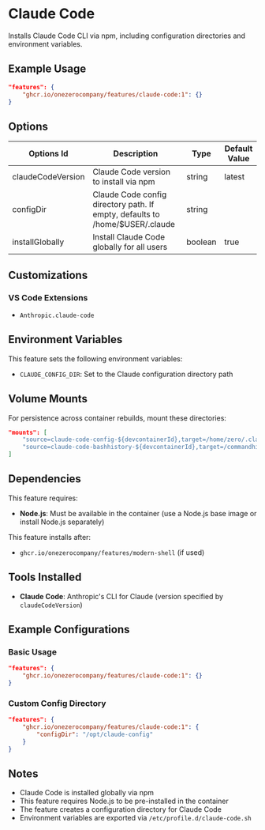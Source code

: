 # Claude Code

Installs Claude Code CLI via npm, including configuration directories and environment variables.

## Example Usage

```json
"features": {
    "ghcr.io/onezerocompany/features/claude-code:1": {}
}
```

## Options

| Options Id | Description | Type | Default Value |
|-----|-----|-----|-----|
| claudeCodeVersion | Claude Code version to install via npm | string | latest |
| configDir | Claude Code config directory path. If empty, defaults to /home/$USER/.claude | string | |
| installGlobally | Install Claude Code globally for all users | boolean | true |

## Customizations

### VS Code Extensions

- `Anthropic.claude-code`

## Environment Variables

This feature sets the following environment variables:

- `CLAUDE_CONFIG_DIR`: Set to the Claude configuration directory path

## Volume Mounts

For persistence across container rebuilds, mount these directories:

```json
"mounts": [
    "source=claude-code-config-${devcontainerId},target=/home/zero/.claude,type=volume",
    "source=claude-code-bashhistory-${devcontainerId},target=/commandhistory,type=volume"
]
```

## Dependencies

This feature requires:
- **Node.js**: Must be available in the container (use a Node.js base image or install Node.js separately)

This feature installs after:
- `ghcr.io/onezerocompany/features/modern-shell` (if used)

## Tools Installed

- **Claude Code**: Anthropic's CLI for Claude (version specified by `claudeCodeVersion`)

## Example Configurations

### Basic Usage
```json
"features": {
    "ghcr.io/onezerocompany/features/claude-code:1": {}
}
```


### Custom Config Directory
```json
"features": {
    "ghcr.io/onezerocompany/features/claude-code:1": {
        "configDir": "/opt/claude-config"
    }
}
```

## Notes

- Claude Code is installed globally via npm
- This feature requires Node.js to be pre-installed in the container
- The feature creates a configuration directory for Claude Code
- Environment variables are exported via `/etc/profile.d/claude-code.sh`